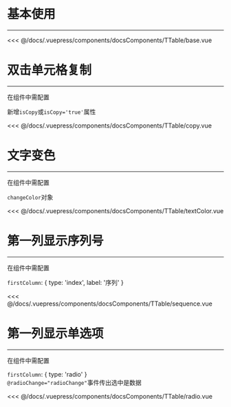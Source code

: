 # 基本使用

---

<common-code-format>
  <docsComponents-TTable-base slot="source"></docsComponents-TTable-base>
  <<< @/docs/.vuepress/components/docsComponents/TTable/base.vue
</common-code-format>

# 双击单元格复制

---

<common-code-format>
  <docsComponents-TTable-copy slot="source"></docsComponents-TTable-copy>
  在组件中需配置
  
  新增`isCopy`或`isCopy='true'`属性

<<< @/docs/.vuepress/components/docsComponents/TTable/copy.vue
</common-code-format>

# 文字变色

---

<common-code-format>
  <docsComponents-TTable-textColor slot="source"></docsComponents-TTable-textColor>
  在组件中需配置
  
  `changeColor`对象

<<< @/docs/.vuepress/components/docsComponents/TTable/textColor.vue
</common-code-format>

# 第一列显示序列号

---

<common-code-format description="在组件中需配置：firstColumn: { type: 'index', label: '序列' }">
  <docsComponents-TTable-sequence slot="source"></docsComponents-TTable-sequence>
在组件中需配置

`firstColumn`: { type: 'index', label: '序列' }

<<< @/docs/.vuepress/components/docsComponents/TTable/sequence.vue

</common-code-format>

# 第一列显示单选项

---

<common-code-format description="在组件中需配置：firstColumn: { type: 'index', label: '序列' }">
  <docsComponents-TTable-radio slot="source"></docsComponents-TTable-radio>
在组件中需配置

`firstColumn`: { type: 'radio' }<br/>
`@radioChange="radioChange"`事件传出选中是数据

<<< @/docs/.vuepress/components/docsComponents/TTable/radio.vue

</common-code-format>
